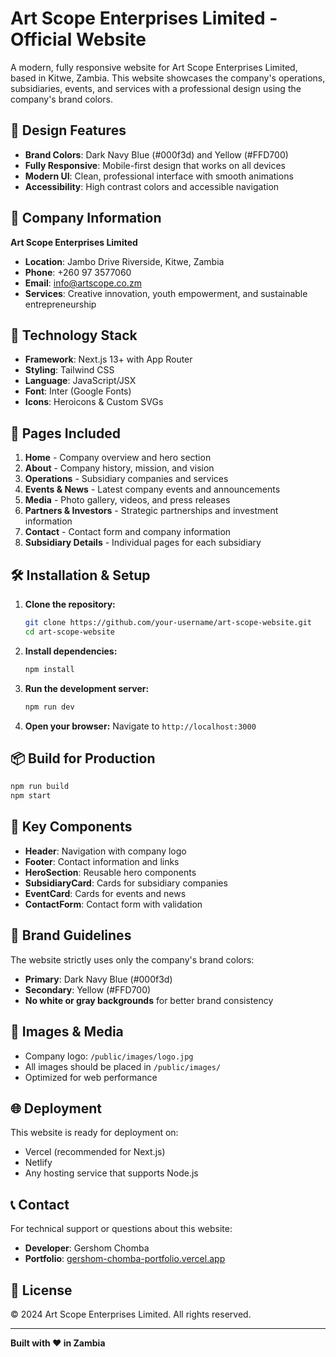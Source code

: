 # Art Scope Enterprises Limited - Official Website

A modern, fully responsive website for Art Scope Enterprises Limited, based in Kitwe, Zambia. This website showcases the company's operations, subsidiaries, events, and services with a professional design using the company's brand colors.

## 🎨 Design Features

- **Brand Colors**: Dark Navy Blue (#000f3d) and Yellow (#FFD700)
- **Fully Responsive**: Mobile-first design that works on all devices
- **Modern UI**: Clean, professional interface with smooth animations
- **Accessibility**: High contrast colors and accessible navigation

## 🏢 Company Information

**Art Scope Enterprises Limited**
- **Location**: Jambo Drive Riverside, Kitwe, Zambia
- **Phone**: +260 97 3577060
- **Email**: info@artscope.co.zm
- **Services**: Creative innovation, youth empowerment, and sustainable entrepreneurship

## 🚀 Technology Stack

- **Framework**: Next.js 13+ with App Router
- **Styling**: Tailwind CSS
- **Language**: JavaScript/JSX
- **Font**: Inter (Google Fonts)
- **Icons**: Heroicons & Custom SVGs

## 📱 Pages Included

1. **Home** - Company overview and hero section
2. **About** - Company history, mission, and vision
3. **Operations** - Subsidiary companies and services
4. **Events & News** - Latest company events and announcements
5. **Media** - Photo gallery, videos, and press releases
6. **Partners & Investors** - Strategic partnerships and investment information
7. **Contact** - Contact form and company information
8. **Subsidiary Details** - Individual pages for each subsidiary

## 🛠️ Installation & Setup

1. **Clone the repository:**
   ```bash
   git clone https://github.com/your-username/art-scope-website.git
   cd art-scope-website
   ```

2. **Install dependencies:**
   ```bash
   npm install
   ```

3. **Run the development server:**
   ```bash
   npm run dev
   ```

4. **Open your browser:**
   Navigate to `http://localhost:3000`

## 📦 Build for Production

```bash
npm run build
npm start
```

## 🎯 Key Components

- **Header**: Navigation with company logo
- **Footer**: Contact information and links
- **HeroSection**: Reusable hero components
- **SubsidiaryCard**: Cards for subsidiary companies
- **EventCard**: Cards for events and news
- **ContactForm**: Contact form with validation

## 🎨 Brand Guidelines

The website strictly uses only the company's brand colors:
- **Primary**: Dark Navy Blue (#000f3d)
- **Secondary**: Yellow (#FFD700)
- **No white or gray backgrounds** for better brand consistency

## 📸 Images & Media

- Company logo: `/public/images/logo.jpg`
- All images should be placed in `/public/images/`
- Optimized for web performance

## 🌐 Deployment

This website is ready for deployment on:
- Vercel (recommended for Next.js)
- Netlify
- Any hosting service that supports Node.js

## 📞 Contact

For technical support or questions about this website:
- **Developer**: Gershom Chomba
- **Portfolio**: [gershom-chomba-portfolio.vercel.app](https://gershom-chomba-portfolio.vercel.app/)

## 📄 License

© 2024 Art Scope Enterprises Limited. All rights reserved.

---

**Built with ❤️ in Zambia**
